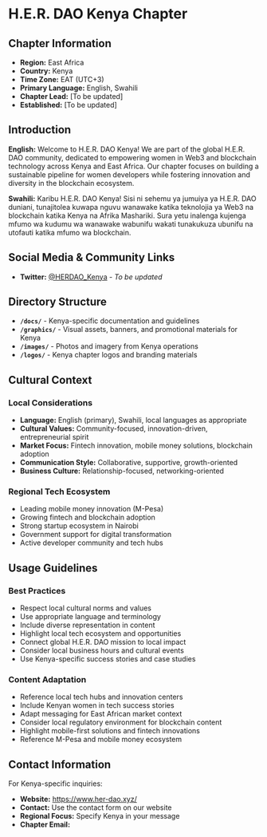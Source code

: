 # H.E.R. DAO Kenya Chapter

## Chapter Information

- **Region:** East Africa
- **Country:** Kenya
- **Time Zone:** EAT (UTC+3)
- **Primary Language:** English, Swahili
- **Chapter Lead:** [To be updated]
- **Established:** [To be updated]

## Introduction

**English:**
Welcome to H.E.R. DAO Kenya! We are part of the global H.E.R. DAO community, dedicated to empowering women in Web3 and blockchain technology across Kenya and East Africa. Our chapter focuses on building a sustainable pipeline for women developers while fostering innovation and diversity in the blockchain ecosystem.

**Swahili:**
Karibu H.E.R. DAO Kenya! Sisi ni sehemu ya jumuiya ya H.E.R. DAO duniani, tunajitolea kuwapa nguvu wanawake katika teknolojia ya Web3 na blockchain katika Kenya na Afrika Mashariki. Sura yetu inalenga kujenga mfumo wa kudumu wa wanawake wabunifu wakati tunakukuza ubunifu na utofauti katika mfumo wa blockchain.

## Social Media & Community Links

- **Twitter:** [@HERDAO_Kenya](https://twitter.com/HERDAO_Kenya) - *To be updated*

## Directory Structure

- **`/docs/`** - Kenya-specific documentation and guidelines
- **`/graphics/`** - Visual assets, banners, and promotional materials for Kenya
- **`/images/`** - Photos and imagery from Kenya operations
- **`/logos/`** - Kenya chapter logos and branding materials

## Cultural Context

### Local Considerations
- **Language:** English (primary), Swahili, local languages as appropriate
- **Cultural Values:** Community-focused, innovation-driven, entrepreneurial spirit
- **Market Focus:** Fintech innovation, mobile money solutions, blockchain adoption
- **Communication Style:** Collaborative, supportive, growth-oriented
- **Business Culture:** Relationship-focused, networking-oriented

### Regional Tech Ecosystem
- Leading mobile money innovation (M-Pesa)
- Growing fintech and blockchain adoption
- Strong startup ecosystem in Nairobi
- Government support for digital transformation
- Active developer community and tech hubs

## Usage Guidelines

### Best Practices
- Respect local cultural norms and values
- Use appropriate language and terminology
- Include diverse representation in content
- Highlight local tech ecosystem and opportunities
- Connect global H.E.R. DAO mission to local impact
- Consider local business hours and cultural events
- Use Kenya-specific success stories and case studies

### Content Adaptation
- Reference local tech hubs and innovation centers
- Include Kenyan women in tech success stories
- Adapt messaging for East African market context
- Consider local regulatory environment for blockchain content
- Highlight mobile-first solutions and fintech innovations
- Reference M-Pesa and mobile money ecosystem

## Contact Information

For Kenya-specific inquiries:
- **Website:** https://www.her-dao.xyz/
- **Contact:** Use the contact form on our website
- **Regional Focus:** Specify Kenya in your message
- **Chapter Email:** 
